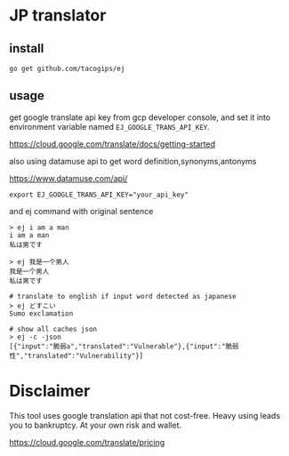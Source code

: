 # JP translator

## install
```
go get github.com/tacogips/ej
```

## usage

get google translate api key from gcp developer console,
and set it into environment variable named `EJ_GOOGLE_TRANS_API_KEY`.

https://cloud.google.com/translate/docs/getting-started

also using datamuse api to get word definition,synonyms,antonyms

https://www.datamuse.com/api/

```
export EJ_GOOGLE_TRANS_API_KEY="your_api_key"
```

and ej command with original sentence

```
> ej i am a man
i am a man
私は男です

> ej 我是一个男人
我是一个男人
私は男です

# translate to english if input word detected as japanese
> ej どすこい
Sumo exclamation

# show all caches json
> ej -c -json
[{"input":"脆弱a","translated":"Vulnerable"},{"input":"脆弱性","translated":"Vulnerability"}]
```

# Disclaimer
This tool uses google translation api that not cost-free.
Heavy using leads you to bankruptcy.
At your own risk and wallet.

https://cloud.google.com/translate/pricing
